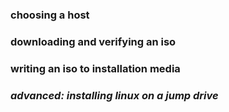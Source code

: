 ### choosing a host

### downloading and verifying an iso

### writing an iso to installation media

### _advanced: installing linux on a jump drive_
